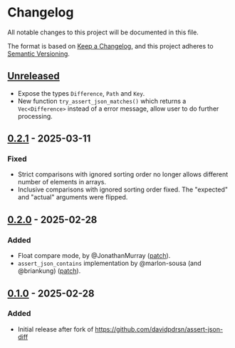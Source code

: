# Changelog

All notable changes to this project will be documented in this file.

The format is based on [Keep a Changelog](https://keepachangelog.com/en/1.1.0/),
and this project adheres to [Semantic Versioning](https://semver.org/spec/v2.0.0.html).

## [Unreleased]

- Expose the types `Difference`, `Path` and `Key`.
- New function `try_assert_json_matches()` which returns a `Vec<Difference>` instead of a error message, allow user to do further processing. 

## [0.2.1] - 2025-03-11

### Fixed

- Strict comparisons with ignored sorting order no longer allows different
  number of elements in arrays.
- Inclusive comparisons with ignored sorting order fixed. The "expected" and
  "actual" arguments were flipped.

## [0.2.0] - 2025-02-28

### Added

- Float compare mode, by @JonathanMurray
  ([patch](https://github.com/JonathanMurray/assert-json-diff/tree/379b3548c086867cf538ddb77407714a35ee63b1)).
- `assert_json_contains` implementation by @marlon-sousa (and @briankung)
  ([patch](https://github.com/briankung/assert-json-diff/tree/da9af96806e16860c15ff002cf813b021d3bdb8a)).

## [0.1.0] - 2025-02-28

### Added

- Initial release after fork of https://github.com/davidpdrsn/assert-json-diff

[unreleased]: https://github.com/hardselius/serde-json-assert/compare/v0.2.1...HEAD
[0.2.1]: https://github.com/hardselius/serde-json-assert/compare/v0.2.0...v0.2.1
[0.2.0]: https://github.com/hardselius/serde-json-assert/compare/v0.1.0...v0.2.0
[0.1.0]: https://github.com/hardselius/serde-json-assert/releases/tag/0.1.0

